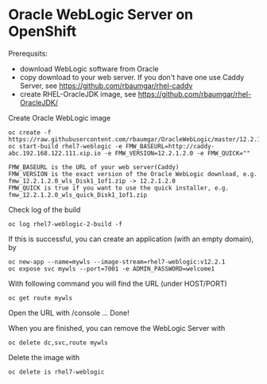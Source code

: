 # Oracle WebLogic Server on OpenShift

Prerequsits:
- download WebLogic software from Oracle
- copy download to your web server. If you don't have one use Caddy Server, see https://github.com/rbaumgar/rhel-caddy
- create RHEL-OracleJDK image, see https://github.com/rbaumgar/rhel-OracleJDK/

Create Oracle WebLogic image

    oc create -f https://raw.githubusercontent.com/rbaumgar/OracleWebLogic/master/12.2.1/weblogic.yaml
    oc start-build rhel7-weblogic -e FMW_BASEURL=http://caddy-abc.192.168.122.111.xip.io -e FMW_VERSION=12.2.1.2.0 -e FMW_QUICK=""

    FMW_BASEURL is the URL of your web server(Caddy)
    FMW_VERSION is the exact version of the Oracle WebLogic download, e.g. fmw_12.2.1.2.0_wls_Disk1_1of1.zip -> 12.2.1.2.0
    FMW_QUICK is true if you want to use the quick installer, e.g. fmw_12.2.1.2.0_wls_quick_Disk1_1of1.zip

Check log of the build
    
    oc log rhel7-weblogic-2-build -f
    
If this is successful, you can create an application (with an empty domain), by
    
    oc new-app --name=mywls --image-stream=rhel7-weblogic:v12.2.1
    oc expose svc mywls --port=7001 -e ADMIN_PASSWORD=welcome1
    
With following command you will find the URL (under HOST/PORT)

    oc get route mywls

Open the URL with /console ... Done!


When you are finished, you can remove the WebLogic Server with

    oc delete dc,svc,route mywls
    
Delete the image with

    oc delete is rhel7-weblogic
